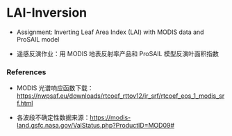 # LAI-Inversion
- Assignment: Inverting Leaf Area Index (LAI) with MODIS data and ProSAIL model

- 遥感反演作业：用 MODIS 地表反射率产品和 ProSAIL 模型反演叶面积指数

### References

- MODIS 光谱响应函数下载：https://nwpsaf.eu/downloads/rtcoef_rttov12/ir_srf/rtcoef_eos_1_modis_srf.html

- 各波段不确定性数据来源：https://modis-land.gsfc.nasa.gov/ValStatus.php?ProductID=MOD09#